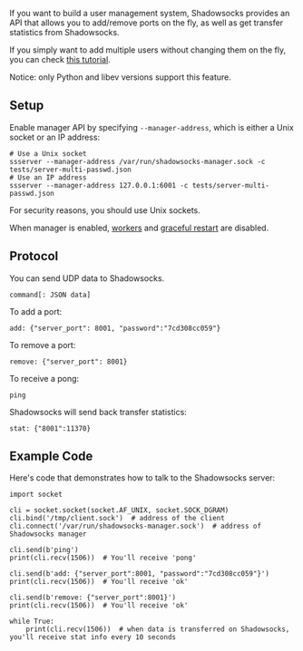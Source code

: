 If you want to build a user management system, Shadowsocks provides an API that allows you to add/remove ports on the fly, as well as get transfer statistics from Shadowsocks.

If you simply want to add multiple users without changing them on the fly, you can check [this tutorial](https://github.com/shadowsocks/shadowsocks/wiki/Configure-Multiple-Users).

Notice: only Python and libev versions support this feature.

Setup
-----

Enable manager API by specifying `--manager-address`, which is either a Unix socket or an IP address:
```
# Use a Unix socket
ssserver --manager-address /var/run/shadowsocks-manager.sock -c tests/server-multi-passwd.json
# Use an IP address
ssserver --manager-address 127.0.0.1:6001 -c tests/server-multi-passwd.json
```

For security reasons, you should use Unix sockets.

When manager is enabled, [workers](https://github.com/shadowsocks/shadowsocks/wiki/Workers) and [graceful restart](https://github.com/shadowsocks/shadowsocks/wiki/Graceful-shutdown-and-restart) are disabled.

Protocol
--------

You can send UDP data to Shadowsocks.

```
command[: JSON data]
```

To add a port:

```
add: {"server_port": 8001, "password":"7cd308cc059"}
```

To remove a port:

```
remove: {"server_port": 8001}
```

To receive a pong:

```
ping
```

Shadowsocks will send back transfer statistics:

```
stat: {"8001":11370}
```

Example Code
------------

Here's code that demonstrates how to talk to the Shadowsocks server:
```
import socket

cli = socket.socket(socket.AF_UNIX, socket.SOCK_DGRAM)
cli.bind('/tmp/client.sock')  # address of the client
cli.connect('/var/run/shadowsocks-manager.sock')  # address of Shadowsocks manager

cli.send(b'ping')
print(cli.recv(1506))  # You'll receive 'pong'

cli.send(b'add: {"server_port":8001, "password":"7cd308cc059"}')
print(cli.recv(1506))  # You'll receive 'ok'

cli.send(b'remove: {"server_port":8001}')
print(cli.recv(1506))  # You'll receive 'ok'

while True:
    print(cli.recv(1506))  # when data is transferred on Shadowsocks, you'll receive stat info every 10 seconds
```